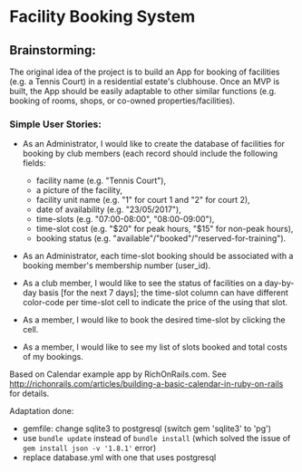 # Facility Booking System

## Brainstorming:
The original idea of the project is to build an App for booking of facilities (e.g. a Tennis Court) in a residential estate's clubhouse. Once an MVP is built, the App should be easily adaptable to other similar functions (e.g. booking of rooms, shops, or co-owned properties/facilities).

### Simple User Stories:
* As an Administrator, I would like to create the database of facilities for booking by club members (each record should include the following fields:
  - facility name (e.g. "Tennis Court"),
  - a picture of the facility,
  - facility unit name (e.g. "1" for court 1 and "2" for court 2),
  - date of availability (e.g. "23/05/2017"),
  - time-slots (e.g. "07:00-08:00", "08:00-09:00"),
  - time-slot cost (e.g. "$20" for peak hours, "$15" for non-peak hours),
  - booking status (e.g. "available"/"booked"/"reserved-for-training").
* As an Administrator, each time-slot booking should be associated with a booking member's membership number (user_id).

* As a club member, I would like to see the status of facilities on a day-by-day basis [for the next 7 days]; the time-slot column can have different color-code per time-slot cell to indicate the price of the using that slot.
* As a member, I would like to book the desired time-slot by clicking the cell.
* As a member, I would like to see my list of slots booked and total costs of my bookings.



Based on Calendar example app by RichOnRails.com.  See http://richonrails.com/articles/building-a-basic-calendar-in-ruby-on-rails for details.

Adaptation done:

- gemfile: change sqlite3 to postgresql (switch gem 'sqlite3' to 'pg')
- use `bundle update` instead of `bundle install` (which solved the issue of `gem install json -v '1.8.1'` error)
- replace database.yml with one that uses postgresql
